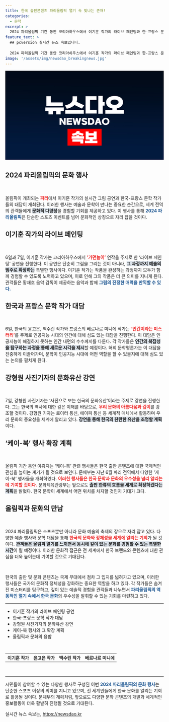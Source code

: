 ```yaml
---
title: 한국 출판콘텐츠 파리올림픽 열기 속 빛나는 존재!
categories:
  - 문학
excerpt: >
  2024 파리올림픽 기간 동안 코리아하우스에서 이기훈 작가의 라이브 페인팅과 한-프랑스 문학 대담이 열립니다. 인공지능 시대의 인간을 탐구하며 한국 고유의 출판 콘텐츠를 세계에 알리는 이 독특한 행사에 주목하세요!
feature_text: >
  ## pcversion 실시간 뉴스 속보입니다.

  2024 파리올림픽 기간 동안 코리아하우스에서 이기훈 작가의 라이브 페인팅과 한-프랑스 문학 대담이 열립니다. 인공지능 시대의 인간을 탐구하며 한국 고유의 출판 콘텐츠를 세계에 알리는 이 독특한 행사에 주목하세요!
image: '/assets/img/newsdao_breakingnews.jpg'
---
```


<p><img src="/assets/img/newsdao_breakingnews.jpg" alt="pcversion 속보" /></p>

<h2 data-ke-size="size26">2024 파리올림픽의 문화 행사</h2>

<p data-ke-size="size16">&nbsp;</p>

<p>올림픽이 개최되는 <b><span style="color: #ee2323;">파리</span></b>에서 이기훈 작가의 실시간 그림 공연과 한국-프랑스 문학 작가들의 대담이 개최된다. 이러한 행사는 예술과 문학이 만나는 중요한 순간으로, 세계 전역의 관객들에게 <b><span style="background-color: #21538527;">문화적 다양성</span></b>을 경험할 기회를 제공하고 있다. 이 행사를 통해 <b><span style="color: #1a5490;">2024 파리올림픽</span></b>은 단순한 스포츠 이벤트를 넘어 문화적인 상징으로 자리 잡을 것이다.</p>

<h2 data-ke-size="size26">이기훈 작가의 라이브 페인팅</h2>

<p data-ke-size="size16">&nbsp;</p>

<p>6일과 7일, 이기훈 작가는 코리아하우스에서 <b><span style="color: #ee2323;">’가면놀이’</span></b> 연작을 주제로 한 ‘라이브 페인팅’ 공연을 진행한다. 이 공연은 단순히 그림을 그리는 것이 아니라, <b><span style="background-color: #21538527;">그 과정까지 예술의 범주로 확장하는</span></b> 특별한 행사이다. 이기훈 작가는 작품을 완성하는 과정까지 모두가 함께 경험할 수 있도록 노력하고 있으며, 이로 인해 그의 작품은 더 큰 의미를 지니게 된다. 관객들은 황재호 음악 감독이 제공하는 음악과 함께 <b><span style="color: #1a5490;">그림의 진정한 매력을 만끽할 수 있다.</span></b></p>

<h2 data-ke-size="size26">한국과 프랑스 문학 작가 대담</h2>

<p data-ke-size="size16">&nbsp;</p>

<p>6일, 한국의 윤고은, 백수린 작가와 프랑스의 베르나르 미니에 작가는 <b><span style="color: #ee2323;">‘인간이라는 미스터리’</span></b>를 주제로 인공지능 시대의 인간에 대해 심도 있는 대담을 진행한다. 이 대담은 인공지능이 해결하지 못하는 인간 내면의 수수께끼를 다룬다. 각 작가들은 <b><span style="background-color: #21538527;">인간의 복잡성을 탐구하는 과정을 통해 새로운 시각을 제시</span></b>할 예정이다. 허희 문학평론가는 이 대담을 진중하게 이끌어가며, 문학이 인공지능 시대에 어떤 역할을 할 수 있을지에 대해 심도 있는 논의를 펼치게 된다.</p>

<h2 data-ke-size="size26">강형원 사진기자의 문화유산 강연</h2>

<p data-ke-size="size16">&nbsp;</p>

<p>7일, 강형원 사진기자는 ‘사진으로 보는 한국의 문화유산’이라는 주제로 강연을 진행한다. 그는 한국의 역사에 대한 깊은 이해를 바탕으로, <b><span style="color: #ee2323;">우리 문화의 아름다움과 깊이</span></b>를 강조할 것이다. 강형원 기자는 로이터 통신, 에이피 통신 등 세계적 매체에서 활동하며 우리 문화의 중요성을 세계에 알리고 있다. <b><span style="background-color: #21538527;">강연을 통해 한국의 찬란한 유산을 조명할 계획</span></b>이다.</p>

<h2 data-ke-size="size26">‘케이-북’ 행사 확장 계획</h2>

<p data-ke-size="size16">&nbsp;</p>

<p>올림픽 기간 동안 이뤄지는 ‘케이-북’ 관련 행사들은 한국 출판 콘텐츠에 대한 국제적인 관심을 높이는 계기가 될 것으로 보인다. 문체부는 지난 6월 파리 전역에서 다양한 ‘케이-북’ 행사들을 개최하였다. <b><span style="color: #ee2323;">이러한 행사들은 한국 문학과 문화의 우수성을 널리 알리는 데 기여할 것이다.</span></b> 문화체육관광부는 앞으로도 <b><span style="background-color: #21538527;">출판 한류의 흐름을 세계로 확장하겠다는 계획</span></b>을 밝혔다. 한국 문학이 세계에서 어떤 위치를 차지할 것인지 기대가 크다.</p>

<h2 data-ke-size="size26">올림픽과 문화의 만남</h2>

<p data-ke-size="size16">&nbsp;</p>

<p>2024 파리올림픽은 스포츠뿐만 아니라 문화 예술의 축제의 장으로 자리 잡고 있다. 다양한 예술 행사와 문학 대담을 통해 <b><span style="color: #ee2323;">한국의 문화와 정체성을 세계에 알리는 기회</span></b>가 될 것이다. <b><span style="background-color: #21538527;">관객들은 올림픽 열기를 느끼면서 동시에 깊이 있는 문화를 경험할 수 있는 특별한 시간</span></b>이 될 예정이다. 이러한 문화적 접근은 전 세계에서 한국 브랜드와 콘텐츠에 대한 관심을 더욱 높이는데 기여할 것으로 기대된다.</p>

<p data-ke-size="size16">&nbsp;</p>

<p>한국의 출판 및 문화 콘텐츠는 국제 무대에서 점차 그 입지를 넓혀가고 있으며, 이러한 행사들은 국가의 문화적 정체성을 강화하는 중요한 역할을 하고 있다. 각 작가들은 숨겨진 미스터리를 탐구하고, 깊이 있는 예술적 경험을 관객들과 나누면서 <b><span style="color: #1a5490;">파리올림픽의 역동적인 열기 속에서 한국 문화</span></b>의 우수성을 발휘할 수 있는 기회를 마련하고 있다. </p>

<hr />

<ul>
  <li>이기훈 작가의 라이브 페인팅 공연</li>
  <li>한국-프랑스 문학 작가 대담</li>
  <li>강형원 사진기자의 문화유산 강연</li>
  <li>케이-북 행사와 그 확장 계획</li>
  <li>올림픽과 문화의 융합</li>
</ul>

<p data-ke-size="size16">&nbsp;</p>

<table>
  <tr>
    <td style="text-align: center; height: 17px;"><b>이기훈 작가</b></td>
    <td style="text-align: center; height: 17px;"><b>윤고은 작가</b></td>
    <td style="text-align: center; height: 17px;"><b>백수린 작가</b></td>
    <td style="text-align: center; height: 17px;"><b>베르나르 미니에</b></td>
  </tr>
</table>

<p data-ke-size="size16">&nbsp;</p>

<hr />

<p>시민들이 참여할 수 있는 다양한 행사로 구성된 이번 <b><span style="color: #1a5490;">2024 파리올림픽의 문화 행사</span></b>는 단순한 스포츠 이상의 의미를 지니고 있으며, 전 세계인들에게 한국 문화를 알리는 기회로 활용될 것이다. 문체부의 계획처럼, 앞으로도 다양한 문화 콘텐츠의 개발과 세계적인 홍보활동이 더욱 활발히 진행될 것으로 기대된다.</p>
실시간 뉴스 속보는, <a href="https://newsdao.kr" rel="dofollow">https://newsdao.kr</a>


